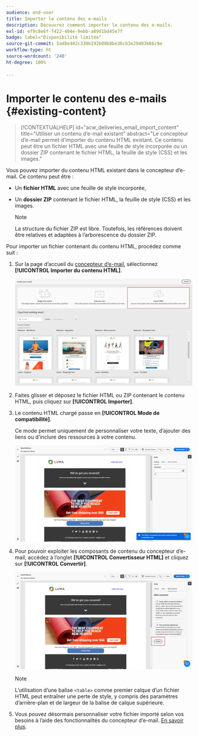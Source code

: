 ```yaml
---
audience: end-user
title: Importer le contenu des e-mails
description: Découvrez comment importer le contenu des e-mails.
exl-id: ef9c8e6f-f422-404e-9ebb-a89d1bd45e7f
badge: label="Disponibilité limitée"
source-git-commit: 5ad8e402c330b192b00b8be36cb3e29403666c9e
workflow-type: ht
source-wordcount: '240'
ht-degree: 100%

---
```


# Importer le contenu des e-mails {#existing-content}

>[!CONTEXTUALHELP]
>id="acw_deliveries_email_import_content"
>title="Utiliser un contenu d’e-mail existant"
>abstract="Le concepteur d’e-mail permet d’importer du contenu HTML existant. Ce contenu peut être un fichier HTML avec une feuille de style incorporée ou un dossier ZIP contenant le fichier HTML, la feuille de style (CSS) et les images."

Vous pouvez importer du contenu HTML existant dans le concepteur d’e-mail. Ce contenu peut être :

* Un **fichier HTML** avec une feuille de style incorporée,
* Un **dossier ZIP** contenant le fichier HTML, la feuille de style (CSS) et les images.

  >[!NOTE]
  >
  >La structure du fichier ZIP est libre. Toutefois, les références doivent être relatives et adaptées à l’arborescence du dossier ZIP.

Pour importer un fichier contenant du contenu HTML, procédez comme suit :

1. Sur la page d’accueil du [concepteur d’e-mail](get-started-email-designer.md), sélectionnez **[!UICONTROL Importer du contenu HTML]**.

   ![](assets/html-import.png)

1. Faites glisser et déposez le fichier HTML ou ZIP contenant le contenu HTML, puis cliquez sur **[!UICONTROL Importer]**.

1. Le contenu HTML chargé passe en **[!UICONTROL Mode de compatibilité]**.

   Ce mode permet uniquement de personnaliser votre texte, d’ajouter des liens ou d’inclure des ressources à votre contenu.

   ![](assets/html-imported.png)

1. Pour pouvoir exploiter les composants de contenu du concepteur d’e-mail, accédez à l’onglet **[!UICONTROL Convertisseur HTML]** et cliquez sur **[!UICONTROL Convertir]**.

   ![](assets/html-imported-2.png)

   >[!NOTE]
   >
   > L’utilisation d’une balise `<table>` comme premier calque d’un fichier HTML peut entraîner une perte de style, y compris des paramètres d’arrière-plan et de largeur de la balise de calque supérieure.

1. Vous pouvez désormais personnaliser votre fichier importé selon vos besoins à l’aide des fonctionnalités du concepteur d’e-mail. [En savoir plus](content-components.md).


